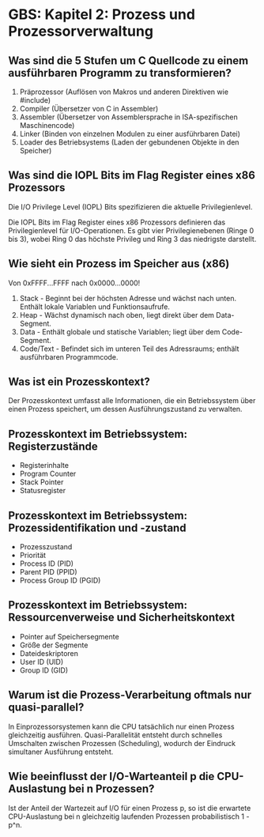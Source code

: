# GBS: Kapitel 2: Prozess und Prozessorverwaltung

## Was sind die 5 Stufen um C Quellcode zu einem ausführbaren Programm zu transformieren?
1. Präprozessor (Auflösen von Makros und anderen Direktiven wie #include)
2. Compiler (Übersetzer von C in Assembler)
3. Assembler (Übersetzer von Assemblersprache in ISA-spezifischen Maschinencode)
4. Linker (Binden von einzelnen Modulen zu einer ausführbaren Datei)
5. Loader des Betriebsystems (Laden der gebundenen Objekte in den Speicher)

## Was sind die IOPL Bits im Flag Register eines x86 Prozessors
Die I/O Privilege Level (IOPL) Bits spezifizieren die aktuelle Privilegienlevel.

Die IOPL Bits im Flag Register eines x86 Prozessors definieren das
Privilegienlevel für I/O-Operationen. Es gibt vier Privilegienebenen (Ringe 0
bis 3), wobei Ring 0 das höchste Privileg und Ring 3 das niedrigste darstellt.

## Wie sieht ein Prozess im Speicher aus (x86)
Von 0xFFFF...FFFF nach 0x0000...0000!

1. Stack - Beginnt bei der höchsten Adresse und wächst nach unten. Enthält lokale Variablen und Funktionsaufrufe.
2. Heap - Wächst dynamisch nach oben, liegt direkt über dem Data-Segment.
3. Data - Enthält globale und statische Variablen; liegt über dem Code-Segment.
4. Code/Text - Befindet sich im unteren Teil des Adressraums; enthält ausführbaren Programmcode.

## Was ist ein Prozesskontext?

Der Prozesskontext umfasst alle Informationen, die ein Betriebssystem über einen
Prozess speichert, um dessen Ausführungszustand zu verwalten.

## Prozesskontext im Betriebssystem: Registerzustände
- Registerinhalte
- Program Counter
- Stack Pointer
- Statusregister

## Prozesskontext im Betriebssystem: Prozessidentifikation und -zustand
- Prozesszustand
- Priorität
- Process ID (PID)
- Parent PID (PPID)
- Process Group ID (PGID)

## Prozesskontext im Betriebssystem: Ressourcenverweise und Sicherheitskontext
- Pointer auf Speichersegmente
- Größe der Segmente
- Dateideskriptoren
- User ID (UID)
- Group ID (GID)

## Warum ist die Prozess-Verarbeitung oftmals nur quasi-parallel?

In Einprozessorsystemen kann die CPU tatsächlich nur einen Prozess gleichzeitig
ausführen. Quasi-Parallelität entsteht durch schnelles Umschalten zwischen
Prozessen (Scheduling), wodurch der Eindruck simultaner Ausführung entsteht.

## Wie beeinflusst der I/O-Warteanteil p die CPU-Auslastung bei n Prozessen?

Ist der Anteil der Wartezeit auf I/O für einen Prozess p, so ist die erwartete
CPU-Auslastung bei n gleichzeitig laufenden Prozessen probabilistisch 1 - p^n.